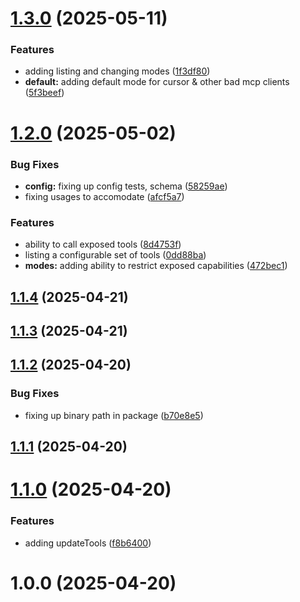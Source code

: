 # [1.3.0](https://github.com/kranners/jailbreak-mcp/compare/v1.2.0...v1.3.0) (2025-05-11)


### Features

* adding listing and changing modes ([1f3df80](https://github.com/kranners/jailbreak-mcp/commit/1f3df8045760ee51e9729054dcaf60c651447f2a))
* **default:** adding default mode for cursor & other bad mcp clients ([5f3beef](https://github.com/kranners/jailbreak-mcp/commit/5f3beefef5ae6b12ed1d540b031b916b0e83215e))

# [1.2.0](https://github.com/kranners/jailbreak-mcp/compare/v1.1.4...v1.2.0) (2025-05-02)


### Bug Fixes

* **config:** fixing up config tests, schema ([58259ae](https://github.com/kranners/jailbreak-mcp/commit/58259aecef2408d44d080516ca60857e6c206eda))
* fixing usages to accomodate ([afcf5a7](https://github.com/kranners/jailbreak-mcp/commit/afcf5a7f1d54aee3323bf7b58a942e0c61306db1))


### Features

* ability to call exposed tools ([8d4753f](https://github.com/kranners/jailbreak-mcp/commit/8d4753f7a1a218495a2230b7afd2368221fdbc73))
* listing a configurable set of tools ([0dd88ba](https://github.com/kranners/jailbreak-mcp/commit/0dd88ba2d3bfcc8a1997712e61ce555c2164f34c))
* **modes:** adding ability to restrict exposed capabilities ([472bec1](https://github.com/kranners/jailbreak-mcp/commit/472bec1c26674032627834b9279e9571e5025135))

## [1.1.4](https://github.com/kranners/jailbreak-mcp/compare/v1.1.3...v1.1.4) (2025-04-21)

## [1.1.3](https://github.com/kranners/jailbreak-mcp/compare/v1.1.2...v1.1.3) (2025-04-21)

## [1.1.2](https://github.com/kranners/jailbreak-mcp/compare/v1.1.1...v1.1.2) (2025-04-20)


### Bug Fixes

* fixing up binary path in package ([b70e8e5](https://github.com/kranners/jailbreak-mcp/commit/b70e8e566280c0705a2c859f1b3111d9a61f1eb2))

## [1.1.1](https://github.com/kranners/jailbreak-mcp/compare/v1.1.0...v1.1.1) (2025-04-20)

# [1.1.0](https://github.com/kranners/jailbreak-mcp/compare/v1.0.0...v1.1.0) (2025-04-20)


### Features

* adding updateTools ([f8b6400](https://github.com/kranners/jailbreak-mcp/commit/f8b64009ef87a5ecb325423fa005421dbcc6b4b6))

# 1.0.0 (2025-04-20)
